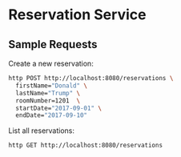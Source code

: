 # Reservation Service

## Sample Requests

Create a new reservation:

```bash
http POST http://localhost:8080/reservations \
  firstName="Donald" \
  lastName="Trump" \
  roomNumber=1201  \
  startDate="2017-09-01" \
  endDate="2017-09-10"
```

List all reservations:

```bash
http GET http://localhost:8080/reservations
```
